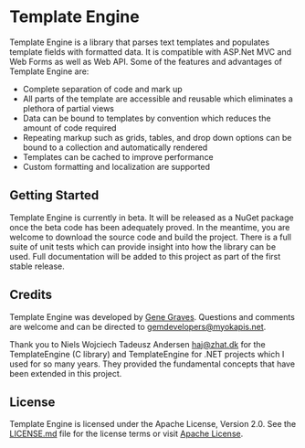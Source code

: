 # Template Engine

Template Engine is a library that parses text templates and populates template fields with formatted data. It is compatible with ASP.Net MVC and Web Forms as well as Web API. Some of the features and advantages of Template Engine are:

 - Complete separation of code and mark up
 - All parts of the template are accessible and reusable which eliminates a plethora of partial views
 - Data can be bound to templates by convention which reduces the amount of code required
 - Repeating markup such as grids, tables, and drop down options can be bound to a collection and automatically rendered
 - Templates can be cached to improve performance
 - Custom formatting and localization are supported

## Getting Started
Template Engine is currently in beta. It will be released as a NuGet package once the beta code has been adequately proved. In the meantime, you are welcome to download the source code and build the project. There is a full suite of unit tests which can provide insight into how the library can be used. Full documentation will be added to this project as part of the first stable release.

## Credits
Template Engine was developed by [Gene Graves](https://github.com/myokapis). Questions and comments are welcome and can be directed to [gemdevelopers@myokapis.net](gemdevelopers@myokapis.net).

Thank you to Niels Wojciech Tadeusz Andersen [haj@zhat.dk](haj@zhat.dk) for the TemplateEngine (C library) and TemplateEngine for .NET projects which I used for so many years. They provided the fundamental concepts that have been extended in this project.

## License
Template Engine is licensed under the Apache License, Version 2.0. See the [LICENSE.md](https://github.com/myokapis/TemplateEngine/blob/master/LICENSE.md) file for the license terms or visit [Apache License](http://www.apache.org/licenses/LICENSE-2.0).
